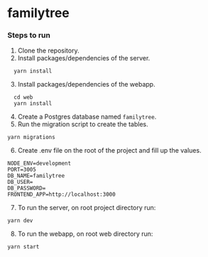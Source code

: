 # familytree

### Steps to run
1. Clone the repository.
2. Install packages/dependencies of the server.
```
  yarn install
```
3. Install packages/dependencies of the webapp.
```
  cd web
  yarn install
```
4. Create a Postgres database named `familytree`.
5. Run the migration script to create the tables.
```
yarn migrations
```
6. Create .env file on the root of the project and fill up the values.
```
NODE_ENV=development
PORT=3005
DB_NAME=familytree
DB_USER=
DB_PASSWORD=
FRONTEND_APP=http://localhost:3000
```
7. To run the server, on root project directory run: 
```
yarn dev
```
8. To run the webapp, on root web directory run: 
```
yarn start
```
